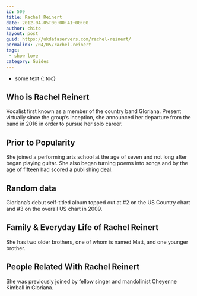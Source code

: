 ```yaml
---
id: 509
title: Rachel Reinert
date: 2012-04-05T00:00:41+00:00
author: chito
layout: post
guid: https://ukdataservers.com/rachel-reinert/
permalink: /04/05/rachel-reinert
tags:
 - show love
category: Guides
---
```


* some text
{: toc}
          
          
## Who is  Rachel Reinert
                  
                  
                  
Vocalist first known as a member of the country band Gloriana. Present virtually since the group&#8217;s inception, she announced her departure from the band in 2016 in order to pursue her solo career.
                  
                
                
                
## Prior to Popularity 
                  
                  
                  
She joined a performing arts school at the age of seven and not long after began playing guitar. She also began turning poems into songs and by the age of fifteen had scored a publishing deal.
                  
                
                
                
## Random data 
                  
                  
                  
Gloriana&#8217;s debut self-titled album topped out at #2 on the US Country chart and #3 on the overall US chart in 2009.
                  
                
                
                
## Family & Everyday Life of Rachel Reinert
                  
                  
                  
She has two older brothers, one of whom is named Matt, and one younger brother.
                  
                
                
                
## People Related With  Rachel Reinert
                  
                  
                  
She was previously joined by fellow singer and mandolinist Cheyenne Kimball in Gloriana.
                  
                
              
            
          
          
          
    
    
  
